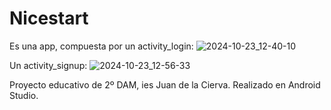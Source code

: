 
# Nicestart
Es una app, compuesta por un activity_login: 
![2024-10-23_12-40-10](https://github.com/user-attachments/assets/657bdf09-4f6b-464f-93ff-306549c09566)

Un activity_signup: 
![2024-10-23_12-56-33](https://github.com/user-attachments/assets/eaf7c12d-1def-4220-973c-5a168dd1d655)

Proyecto educativo de 2º DAM, ies Juan de la Cierva. Realizado en Android Studio.



